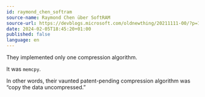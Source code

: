 ```yaml
---
id: raymond_chen_softram
source-name: Raymond Chen über SoftRAM
source-url: https://devblogs.microsoft.com/oldnewthing/20211111-00/?p=105897
date: 2024-02-05T18:45:20+01:00
published: false
language: en
---
```


They implemented only one compression algorithm.

It was `memcpy`.

In other words, their vaunted patent-pending compression algorithm was “copy the data uncompressed.”
